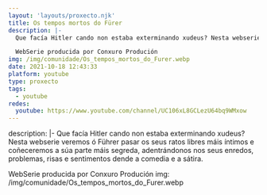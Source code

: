 ```yaml
---
layout: 'layouts/proxecto.njk'
title: Os tempos mortos do Fürer
description: |-
  Que facía Hitler cando non estaba exterminando xudeus? Nesta webserie veremos ó Führer pasar os seus ratos libres máis íntimos e coñeceremos a súa parte máis segreda, adentrándonos nos seus enredos, problemas, risas e sentimentos dende a comedia e a sátira.

  WebSerie producida por Conxuro Produción
img: /img/comunidade/Os_tempos_mortos_do_Furer.webp
date: 2021-10-18 12:43:33
platform: youtube
type: proxecto
tags:
  - youtube
redes:
  youtube: https://www.youtube.com/channel/UC106xL8GCLezU64bq9WMxow
---
```

description: |-
  Que facía Hitler cando non estaba exterminando xudeus? Nesta webserie veremos ó Führer pasar os seus ratos libres máis íntimos e coñeceremos a súa parte máis segreda, adentrándonos nos seus enredos, problemas, risas e sentimentos dende a comedia e a sátira.

  WebSerie producida por Conxuro Produción
img: /img/comunidade/Os_tempos_mortos_do_Furer.webp
